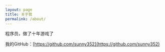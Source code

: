 ```yaml
---
layout: page
title: 关于我
permalink: /about/
---
```


程序员，做了十年游戏了

我的GitHub：[https://github.com/sunny352](https://github.com/sunny352)
